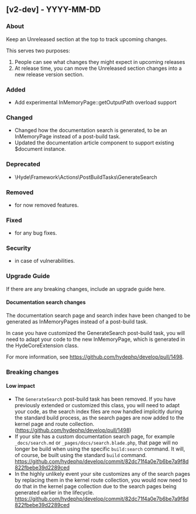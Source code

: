 ## [v2-dev] - YYYY-MM-DD

### About

Keep an Unreleased section at the top to track upcoming changes.

This serves two purposes:

1. People can see what changes they might expect in upcoming releases
2. At release time, you can move the Unreleased section changes into a new release version section.

### Added
- Add experimental InMemoryPage::getOutputPath overload support

### Changed
- Changed how the documentation search is generated, to be an InMemoryPage instead of a post-build task.
- Updated the documentation article component to support existing $document instance.

### Deprecated
- \Hyde\Framework\Actions\PostBuildTasks\GenerateSearch

### Removed
- for now removed features.

### Fixed
- for any bug fixes.

### Security
- in case of vulnerabilities.

### Upgrade Guide

If there are any breaking changes, include an upgrade guide here.

#### Documentation search changes

The documentation search page and search index have been changed to be generated as InMemoryPages instead of a post-build task.

In case you have customized the GenerateSearch post-build task, you will need to adapt your code to the new InMemoryPage, which is generated in the HydeCoreExtension class.

For more information, see https://github.com/hydephp/develop/pull/1498.

### Breaking changes

#### Low impact
- The `GenerateSearch` post-build task has been removed. If you have previously extended or customized this class, 
  you will need to adapt your code, as the search index files are now handled implicitly during the standard build process,
  as the search pages are now added to the kernel page and route collection. (https://github.com/hydephp/develop/pull/1498)
- If your site has a custom documentation search page, for example `_docs/search.md` or `_pages/docs/search.blade.php`,
  that page will no longer be build when using the specific `build:search` command. It will, of course, 
  be built using the standard `build` command. https://github.com/hydephp/develop/commit/82dc71f4a0e7b6be7a9f8d822fbebe39d2289ced
- In the highly unlikely event your site customizes any of the search pages by replacing them in the kernel route collection,
  you would now need to do that in the kernel page collection due to the search pages being generated earlier in the lifecycle.
  https://github.com/hydephp/develop/commit/82dc71f4a0e7b6be7a9f8d822fbebe39d2289ced
